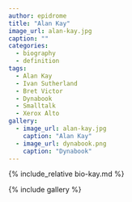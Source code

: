 ```yaml
---
author: epidrome
title: "Alan Kay"
image_url: alan-kay.jpg
caption: ""
categories:
  - biography
  - definition
tags:
  - Alan Kay
  - Ivan Sutherland
  - Bret Victor
  - Dynabook
  - Smalltalk
  - Xerox Alto
gallery:
  - image_url: alan-kay.jpg
    caption: "Alan Kay"
  - image_url: dynabook.png
    caption: "Dynabook"
---
```


{% include_relative bio-kay.md %}

{% include gallery %}
